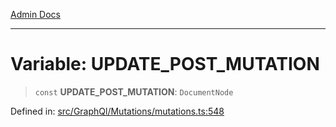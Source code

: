 [Admin Docs](/)

***

# Variable: UPDATE\_POST\_MUTATION

> `const` **UPDATE\_POST\_MUTATION**: `DocumentNode`

Defined in: [src/GraphQl/Mutations/mutations.ts:548](https://github.com/PalisadoesFoundation/talawa-admin/blob/main/src/GraphQl/Mutations/mutations.ts#L548)

